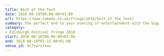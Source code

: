 ```yaml
---
title: Best of the Fest
date: 2018-08-10T00:00:00+01:00
url: https://www.comedy.co.uk/fringe/2018/best_of_the_fest/
summary: The perfect end to your evening of entertainment with the biggest and best comedy line-ups in all of Edinburgh.
category:
- Edinburgh Festival Fringe 2018
start: 2018-08-10T00:00:00+01:00
end: 2018-08-10T01:15:00+01:00
venue_id: 9c7rwrx3+wv
---
```

